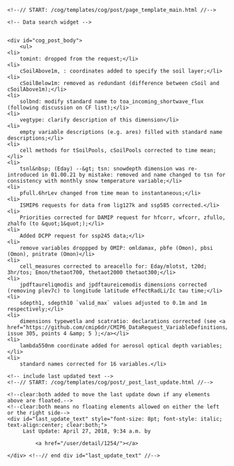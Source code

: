          

    <!--// START: /cog/templates/cog/post/page_template_main.html //-->
<!--// loading page body from page_template_main.html //-->




  	<!-- Data search widget -->
  	

    <div id="cog_post_body">
        <ul>
	<li>
		tomint: dropped from the request;</li>
	<li>
		cSoilAbove1m, : coordinates added to specify the soil layer;</li>
	<li>
		cSoilBelow1m: removed as redundant (difference between cSoil and cSoilAbove1m);</li>
	<li>
		solbnd: modify standard name to toa_incoming_shortwave_flux (following discussion on CF list);</li>
	<li>
		vegtype: clarify description of this dimension</li>
	<li>
		empty variable descriptions (e.g. ares) filled with standard name descriptions;</li>
	<li>
		cell methods for tSoilPools, cSoilPools corrected to time mean;</li>
	<li>
		tsnl&nbsp; (Eday) --&gt; tsn: snowdepth dimension was re-introduced in 01.00.21 by mistake: removed and name changed to tsn for consistency with monthly snow temperature variable;</li>
	<li>
		pfull.6hrLev changed from time mean to instantaneous;</li>
	<li>
		ISMIP6 requests for data from lig127k and ssp585 corrected.</li>
	<li>
		Priorities corrected for DAMIP request for hfcorr, wfcorr, zfullo, zhalfo (to &quot;1&quot;);</li>
	<li>
		Added DCPP request for ssp245 data;</li>
	<li>
		remove variables droppped by OMIP: omldamax, pbfe (Omon), pbsi (Omon), pnitrate (Omon)</li>
	<li>
		cell_measures corrected to areacello for: Eday/mlotst, t20d; 3hr/tos; Emon/thetaot700, thetaot2000 thetaot300;</li>
	<li>
		jpdftaureliqmodis and jpdftaureicemodis dimensions corrected (removing plev7c) to longitude latitude effectRadLi/Ic tau time;</li>
	<li>
		sdepth1, sdepth10 `valid_max` values adjusted to 0.1m and 1m respectively;</li>
	<li>
		dimensions typewetla and scatratio: declarations corrected (see <a href="https://github.com/cmip6dr/CMIP6_DataRequest_VariableDefinitions/issues/305">Github issue 305, points 4 &amp; 5 );</a></li>
	<li>
		lambda550nm coordinate added for aerosol optical depth variables;</li>
	<li>
		standard names corrected for 16 variables.</li>
</ul>
    </div> <!--// end div id=cog_post_body //-->

    <!-- include last updated text -->
    <!--// START: /cog/templates/cog/post/_post_last_update.html //-->

    <!--clear:both added to move the last update down if any elements above are floated.-->
    <!--clear:both means no floating elements allowed on either the left or the right side-->
	<div id="last_update_text" style="font-size: 8pt; font-style: italic; text-align:center; clear:both;">
	     Last Update: April 27, 2018, 9:34 a.m. by
         
             <a href="/user/detail/1254/"></a>
         
	</div> <!--// end div id="last_update_text" //-->
